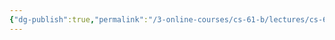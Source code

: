 ```yaml
---
{"dg-publish":true,"permalink":"/3-online-courses/cs-61-b/lectures/cs-61-b-2018-spring-learning-notes-chapter-1/","noteIcon":"","created":"2024-01-31T22:49:21.416+01:00","updated":"2024-01-31T22:55:32.240+01:00"}
---
```





